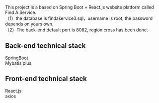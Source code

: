 This project is a based on Spring Boot + React.js website platform called Find A Service.  
（1）the database is findaservice3.sql，username is root, the password depends on yours own.  
（2）The back-end default port is 8082, region cross has been done.  
## Back-end technical stack
SpringBoot   
Mybatis plus  

## Front-end technical stack
React.js  
axios